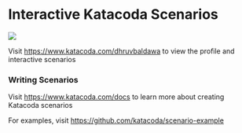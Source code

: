 # Interactive Katacoda Scenarios

[![](http://shields.katacoda.com/katacoda/dhruvbaldawa/count.svg)](https://www.katacoda.com/dhruvbaldawa "Get your profile on Katacoda.com")

Visit https://www.katacoda.com/dhruvbaldawa to view the profile and interactive scenarios

### Writing Scenarios
Visit https://www.katacoda.com/docs to learn more about creating Katacoda scenarios

For examples, visit https://github.com/katacoda/scenario-example

